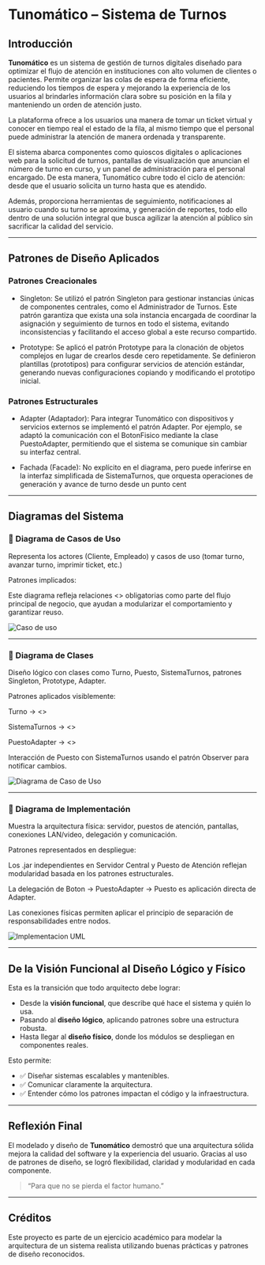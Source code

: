 # Tunomático – Sistema de Turnos

## Introducción

**Tunomático** es un sistema de gestión de turnos digitales diseñado para optimizar el flujo de atención en instituciones con alto volumen de clientes o pacientes. Permite organizar las colas de espera de forma eficiente, reduciendo los tiempos de espera y mejorando la experiencia de los usuarios al brindarles información clara sobre su posición en la fila y manteniendo un orden de atención justo.

La plataforma ofrece a los usuarios una manera de tomar un ticket virtual y conocer en tiempo real el estado de la fila, al mismo tiempo que el personal puede administrar la atención de manera ordenada y transparente.

El sistema abarca componentes como quioscos digitales o aplicaciones web para la solicitud de turnos, pantallas de visualización que anuncian el número de turno en curso, y un panel de administración para el personal encargado. De esta manera, Tunomático cubre todo el ciclo de atención: desde que el usuario solicita un turno hasta que es atendido.

Además, proporciona herramientas de seguimiento, notificaciones al usuario cuando su turno se aproxima, y generación de reportes, todo ello dentro de una solución integral que busca agilizar la atención al público sin sacrificar la calidad del servicio.

---

## Patrones de Diseño Aplicados

### Patrones Creacionales

- Singleton: Se utilizó el patrón Singleton para gestionar instancias únicas de componentes centrales, como el Administrador de Turnos. Este patrón garantiza que exista una sola instancia encargada de coordinar la asignación y seguimiento de turnos en todo el sistema, evitando inconsistencias y facilitando el acceso global a este recurso compartido.

- Prototype: Se aplicó el patrón Prototype para la clonación de objetos complejos en lugar de crearlos desde cero repetidamente. Se definieron plantillas (prototipos) para configurar servicios de atención estándar, generando nuevas configuraciones copiando y modificando el prototipo inicial.

### Patrones Estructurales

- Adapter (Adaptador): Para integrar Tunomático con dispositivos y servicios externos se implementó el patrón Adapter. Por ejemplo, se adaptó la comunicación con el BotonFisico mediante la clase PuestoAdapter, permitiendo que el sistema se comunique sin cambiar su interfaz central.

- Fachada (Facade): No explícito en el diagrama, pero puede inferirse en la interfaz simplificada de SistemaTurnos, que orquesta operaciones de generación y avance de turno desde un punto cent


---

## Diagramas del Sistema

### 📌 Diagrama de Casos de Uso

Representa los actores (Cliente, Empleado) y casos de uso (tomar turno, avanzar turno, imprimir ticket, etc.)

Patrones implicados:

Este diagrama refleja relaciones <<include>> obligatorias como parte del flujo principal de negocio, que ayudan a modularizar el comportamiento y garantizar reuso.

![Caso de uso](https://github.com/user-attachments/assets/c798f956-26d9-4821-91d9-6c0ed77c30ec)

---

### 📌 Diagrama de Clases

Diseño lógico con clases como Turno, Puesto, SistemaTurnos, patrones Singleton, Prototype, Adapter.

Patrones aplicados visiblemente:

Turno → <<Prototype>>

SistemaTurnos → <<Singleton>>

PuestoAdapter → <<Adapter>>

Interacción de Puesto con SistemaTurnos usando el patrón Observer para notificar cambios.

![Diagrama de Caso de Uso](https://github.com/user-attachments/assets/f496cef0-24b3-4233-8be8-b4aec0c964ab)

---

### 📌 Diagrama de Implementación

Muestra la arquitectura física: servidor, puestos de atención, pantallas, conexiones LAN/video, delegación y comunicación.

Patrones representados en despliegue:

Los .jar independientes en Servidor Central y Puesto de Atención reflejan modularidad basada en los patrones estructurales.

La delegación de Boton → PuestoAdapter → Puesto es aplicación directa de Adapter.

Las conexiones físicas permiten aplicar el principio de separación de responsabilidades entre nodos.

![Implementacion UML](https://github.com/user-attachments/assets/a98539fc-c2dc-4e08-b525-7224dd8e2fbc)

---

## De la Visión Funcional al Diseño Lógico y Físico

Esta es la transición que todo arquitecto debe lograr:

- Desde la **visión funcional**, que describe qué hace el sistema y quién lo usa.
- Pasando al **diseño lógico**, aplicando patrones sobre una estructura robusta.
- Hasta llegar al **diseño físico**, donde los módulos se despliegan en componentes reales.

Esto permite:

- ✅ Diseñar sistemas escalables y mantenibles.
- ✅ Comunicar claramente la arquitectura.
- ✅ Entender cómo los patrones impactan el código y la infraestructura.

---

## Reflexión Final

El modelado y diseño de **Tunomático** demostró que una arquitectura sólida mejora la calidad del software y la experiencia del usuario. Gracias al uso de patrones de diseño, se logró flexibilidad, claridad y modularidad en cada componente.

> “Para que no se pierda el factor humano.”

---

## Créditos

Este proyecto es parte de un ejercicio académico para modelar la arquitectura de un sistema realista utilizando buenas prácticas y patrones de diseño reconocidos.





